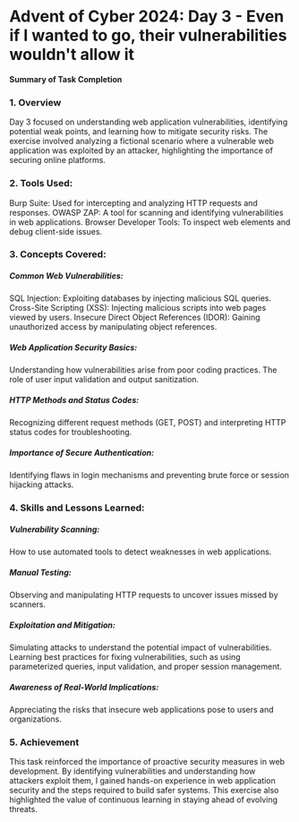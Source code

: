 # Advent of Cyber 2024: Day 3 - Even if I wanted to go, their vulnerabilities wouldn't allow it

**Summary of Task Completion**

### 1. Overview
Day 3 focused on understanding web application vulnerabilities, identifying potential weak points, and learning how to mitigate security risks. The exercise involved analyzing a fictional scenario where a vulnerable web application was exploited by an attacker, highlighting the importance of securing online platforms.


### 2. Tools Used:
Burp Suite: Used for intercepting and analyzing HTTP requests and responses.
OWASP ZAP: A tool for scanning and identifying vulnerabilities in web applications.
Browser Developer Tools: To inspect web elements and debug client-side issues.

### 3. Concepts Covered:
##### Common Web Vulnerabilities:
SQL Injection: Exploiting databases by injecting malicious SQL queries.
Cross-Site Scripting (XSS): Injecting malicious scripts into web pages viewed by users.
Insecure Direct Object References (IDOR): Gaining unauthorized access by manipulating object references.
##### Web Application Security Basics:
Understanding how vulnerabilities arise from poor coding practices.
The role of user input validation and output sanitization.
##### HTTP Methods and Status Codes:
Recognizing different request methods (GET, POST) and interpreting HTTP status codes for troubleshooting.
##### Importance of Secure Authentication:
Identifying flaws in login mechanisms and preventing brute force or session hijacking attacks.

### 4. Skills and Lessons Learned:
##### Vulnerability Scanning:
How to use automated tools to detect weaknesses in web applications.
##### Manual Testing:
Observing and manipulating HTTP requests to uncover issues missed by scanners.
##### Exploitation and Mitigation:
Simulating attacks to understand the potential impact of vulnerabilities.
Learning best practices for fixing vulnerabilities, such as using parameterized queries, input validation, and proper session management.
##### Awareness of Real-World Implications:
Appreciating the risks that insecure web applications pose to users and organizations.

### 5. Achievement
This task reinforced the importance of proactive security measures in web development. By identifying vulnerabilities and understanding how attackers exploit them, I gained hands-on experience in web application security and the steps required to build safer systems. This exercise also highlighted the value of continuous learning in staying ahead of evolving threats.

